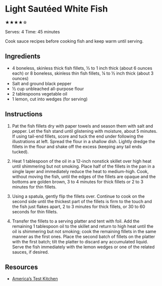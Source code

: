 # Light Sautéed White Fish

★★★★☆

Serves: 4
Time: 45 minutes

Cook sauce recipes before cooking fish and keep warm until serving.

## Ingredients

* 4 boneless, skinless thick fish fillets, ½ to 1 inch thick (about 6 ounces each) or 8 boneless, skinless thin fish fillets, ¼ to ½ inch thick (about 3 ounces)
* Salt and ground black pepper
* ½ cup unbleached all-purpose flour
* 2 tablespoons vegetable oil
* 1 lemon, cut into wedges (for serving)

## Instructions

1. Pat the fish fillets dry with paper towels and season them with salt and pepper. Let the fish stand until glistening with moisture, about 5 minutes. If using tail-end fillets, score and tuck the end under following the illustrations at left. Spread the flour in a shallow dish. Lightly dredge the fillets in the flour and shake off the excess (keeping any tail ends tucked).

2. Heat 1 tablespoon of the oil in a 12-inch nonstick skillet over high heat until shimmering but not smoking. Place half of the fillets in the pan in a single layer and immediately reduce the heat to medium-high. Cook, without moving the fish, until the edges of the fillets are opaque and the bottoms are golden brown, 3 to 4 minutes for thick fillets or 2 to 3 minutes for thin fillets.

3. Using a spatula, gently flip the fillets over. Continue to cook on the second side until the thickest part of the fillets is firm to the touch and the fish just flakes apart, 2 to 3 minutes for thick fillets, or 30 to 60 seconds for thin fillets.

4. Transfer the fillets to a serving platter and tent with foil. Add the remaining 1 tablespoon oil to the skillet and return to high heat until the oil is shimmering but not smoking; cook the remaining fillets in the same manner as the first ones. Place the second batch of fillets on the platter with the first batch; tilt the platter to discard any accumulated liquid. Serve the fish immediately with the lemon wedges or one of the related sauces, if desired.

## Resources

* [America’s Test Kitchen](https://www.americastestkitchen.com/recipes/5342-light-sauteed-white-fish-fillets)
